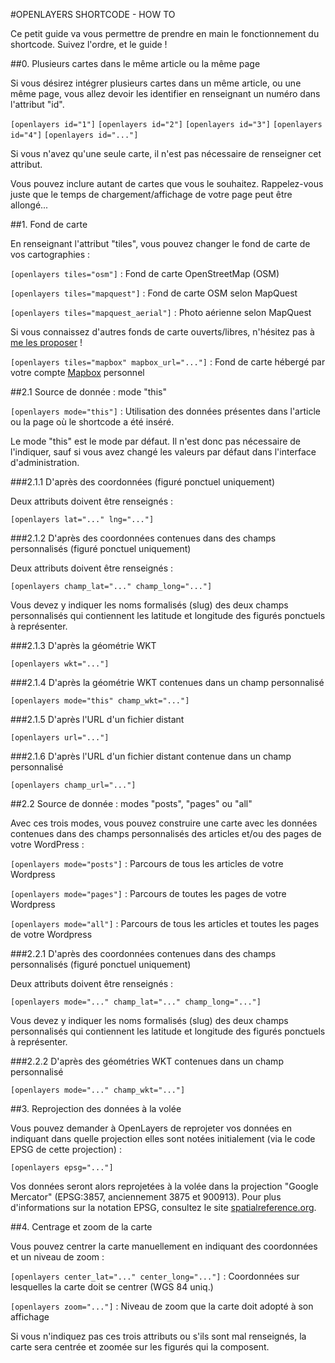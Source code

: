 #OPENLAYERS SHORTCODE - HOW TO

Ce petit guide va vous permettre de prendre en main le fonctionnement du shortcode. Suivez l'ordre, et le guide !

##0. Plusieurs cartes dans le même article ou la même page

Si vous désirez intégrer plusieurs cartes dans un même article, ou une même page, vous allez devoir les identifier en renseignant un numéro dans l'attribut "id".

`[openlayers id="1"]`
`[openlayers id="2"]`
`[openlayers id="3"]`
`[openlayers id="4"]`
`[openlayers id="..."]`

Si vous n'avez qu'une seule carte, il n'est pas nécessaire de renseigner cet attribut.

Vous pouvez inclure autant de cartes que vous le souhaitez. Rappelez-vous juste que le temps de chargement/affichage de votre page peut être allongé...

##1. Fond de carte

En renseignant l'attribut "tiles", vous pouvez changer le fond de carte de vos cartographies :

`[openlayers tiles="osm"]` : Fond de carte OpenStreetMap (OSM)

`[openlayers tiles="mapquest"]` : Fond de carte OSM selon MapQuest

`[openlayers tiles="mapquest_aerial"]` : Photo aérienne selon MapQuest

Si vous connaissez d'autres fonds de carte ouverts/libres, n'hésitez pas à [me les proposer](https://github.com/AdrienVH/openlayers_shortcode/blob/master/README.md#contact) !

`[openlayers tiles="mapbox" mapbox_url="..."]` : Fond de carte hébergé par votre compte [Mapbox](http://mapbox.com/) personnel

##2.1 Source de donnée : mode "this"

`[openlayers mode="this"]` : Utilisation des données présentes dans l'article ou la page où le shortcode a été inséré.

Le mode "this" est le mode par défaut. Il n'est donc pas nécessaire de l'indiquer, sauf si vous avez changé les valeurs par défaut dans l'interface d'administration.

###2.1.1 D'après des coordonnées (figuré ponctuel uniquement)

Deux attributs doivent être renseignés :

`[openlayers lat="..." lng="..."]`

###2.1.2 D'après des coordonnées contenues dans des champs personnalisés (figuré ponctuel uniquement)

Deux attributs doivent être renseignés :

`[openlayers champ_lat="..." champ_long="..."]`

Vous devez y indiquer les noms formalisés (slug) des deux champs personnalisés qui contiennent les latitude et longitude des figurés ponctuels à représenter.

###2.1.3 D'après la géométrie WKT

`[openlayers wkt="..."]`

###2.1.4 D'après la géométrie WKT contenues dans un champ personnalisé

`[openlayers mode="this" champ_wkt="..."]`

###2.1.5 D'après l'URL d'un fichier distant

`[openlayers url="..."]`

###2.1.6 D'après l'URL d'un fichier distant contenue dans un champ personnalisé

`[openlayers champ_url="..."]`

##2.2 Source de donnée : modes "posts", "pages" ou "all"

Avec ces trois modes, vous pouvez construire une carte avec les données contenues dans des champs personnalisés des articles et/ou des pages de votre WordPress :

`[openlayers mode="posts"]` : Parcours de tous les articles de votre Wordpress

`[openlayers mode="pages"]` : Parcours de toutes les pages de votre Wordpress

`[openlayers mode="all"]` : Parcours de tous les articles et toutes les pages de votre Wordpress

###2.2.1 D'après des coordonnées contenues dans des champs personnalisés (figuré ponctuel uniquement)

Deux attributs doivent être renseignés :

`[openlayers mode="..." champ_lat="..." champ_long="..."]`

Vous devez y indiquer les noms formalisés (slug) des deux champs personnalisés qui contiennent les latitude et longitude des figurés ponctuels à représenter.

###2.2.2 D'après des géométries WKT contenues dans un champ personnalisé

`[openlayers mode="..." champ_wkt="..."]`

##3. Reprojection des données à la volée

Vous pouvez demander à OpenLayers de reprojeter vos données en indiquant dans quelle projection elles sont notées initialement (via le code EPSG de cette projection) :

`[openlayers epsg="..."]`

Vos données seront alors reprojetées à la volée dans la projection "Google Mercator" (EPSG:3857, anciennement 3875 et 900913). Pour plus d'informations sur la notation EPSG, consultez le site [spatialreference.org](http://www.spatialreference.org/).

##4. Centrage et zoom de la carte

Vous pouvez centrer la carte manuellement en indiquant des coordonnées et un niveau de zoom :

`[openlayers center_lat="..." center_long="..."]` : Coordonnées sur lesquelles la carte doit se centrer (WGS 84 uniq.)

`[openlayers zoom="..."]` : Niveau de zoom que la carte doit adopté à son affichage

Si vous n'indiquez pas ces trois attributs ou s'ils sont mal renseignés, la carte sera centrée et zoomée sur les figurés qui la composent.